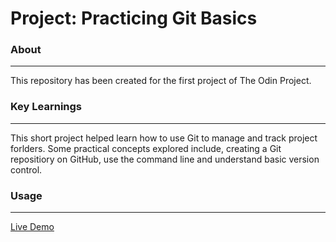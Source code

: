 # Project: Practicing Git Basics


### About
***
This repository has been created for the first project of The Odin Project. 

### Key Learnings
***
This short project helped learn how to use Git to manage and track project forlders. Some practical concepts explored include, creating a Git repositiory on GitHub, use the command line and understand basic version control. 

### Usage
***
[Live Demo](https://ahadali01.github.io/google-homepage/)
